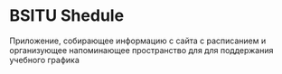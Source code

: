 # BSITU Shedule
Приложение, собирающее информацию с сайта с расписанием и организующее напоминающее пространство для для поддержания учебного графика
